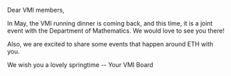 Dear VMI members,

In May, the VMI running dinner is coming back, and this time, it is a joint event with the Department of Mathematics.
We would love to see you there!

Also, we are excited to share some events that happen around ETH with you.

We wish you a lovely springtime
-- Your VMI Board
